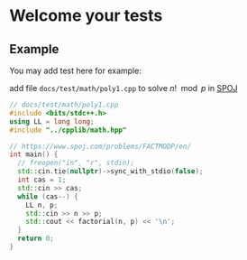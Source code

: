 # Welcome your tests

## Example

You may add test here for example:

add file `docs/test/math/poly1.cpp` to solve $n! \mod p$ in [SPOJ](https://www.spoj.com/problems/FACTMODP/en/)

``` cpp
// docs/test/math/poly1.cpp
#include <bits/stdc++.h>
using LL = long long;
#include "../cpplib/math.hpp"

// https://www.spoj.com/problems/FACTMODP/en/
int main() {
  // freopen("in", "r", stdin);
  std::cin.tie(nullptr)->sync_with_stdio(false);
  int cas = 1;
  std::cin >> cas;
  while (cas--) {
    LL n, p;
    std::cin >> n >> p;
    std::cout << factorial(n, p) << '\n';
  }
  return 0;
}
```